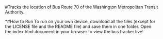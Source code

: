 #Tracks the location of Bus Route 70 of the Washington Metropolitan Transit Authority.

*#How to Run
To run on your own device, download all the files (except for the LICENSE file and the README file) and save them in one folder. Open the index.html document in your browser to view the bus tracker live!
